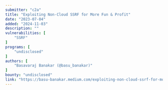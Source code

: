 ```yaml
---
submitter: "c2a"
title: "Exploiting Non-Cloud SSRF for More Fun & Profit"
date: "2023-07-04"
added: "2024-11-03"
description: ""
vulnerabilities: [
    "SSRF"
]
programs: [
    "undisclosed"
]
authors: [
    "Basavaraj Banakar (@basu_banakar)"
]
bounty: "undisclosed"
link: "https://basu-banakar.medium.com/exploiting-non-cloud-ssrf-for-more-fun-profit-3597934518c8"
---
```




